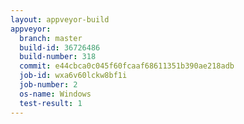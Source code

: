 ```yaml
---
layout: appveyor-build
appveyor:
  branch: master
  build-id: 36726486
  build-number: 318
  commit: e44cbca0c045f60fcaaf68611351b390ae218adb
  job-id: wxa6v60lckw8bf1i
  job-number: 2
  os-name: Windows
  test-result: 1
---
```

